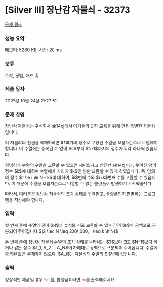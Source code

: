 # [Silver III] 장난감 자물쇠 - 32373 

[문제 링크](https://www.acmicpc.net/problem/32373) 

### 성능 요약

메모리: 5280 KB, 시간: 20 ms

### 분류

수학, 정렬, 애드 혹

### 제출 일자

2025년 10월 24일 21:23:51

### 문제 설명

<p>장난감 자물쇠는 주식회사 sk14cj에서 아기들의 숫자 교육을 위해 만든 특별한 자물쇠입니다. </p>

<p>이 자물쇠의 잠금을 해제하려면 $N$개의 정수로 구성된 수열을 오름차순으로 나열해야 합니다. 이 수열에는 중복된 수 없이 $0$부터 $N-1$까지의 정수가 각각 하나씩 있습니다.</p>

<p>평범하게 수열의 수들을 교환할 수 있으면 재미없다고 판단한 sk14cj사는, 주어진 양의 정수 $k$에 대하여 수열에서 거리가 $k$인 쌍만 교환할 수 있게 하였습니다. 즉, 임의의 정수 $1 \le i \le N - k$에 대하여, $i$번째 수와 $i+k$번째 수를 교환할 수 있습니다. 이 때문에 수열을 오름차순으로 나열할 수 없는 불량품이 발생하기 시작했습니다.</p>

<p>따라서, 여러분은 장난감 자물쇠의 초기 상태를 입력받고, 불량품인지 판별하는 프로그램을 작성해야 합니다.</p>

### 입력 

 <p>첫 번째 줄에 수열의 길이 $N$과 숫자를 서로 교환할 수 있는 간격 $k$가 공백으로 구분되어 주어집니다.$(2 \leq N \leq 200\,000, 1 \leq k \lt N)$</p>

<p>두 번째 줄에 장난감 자물쇠 수열의 초기 상태를 나타내는 $0$보다 크고 $N-1$보다 작거나 같은 정수 $A_1, A_2 ... A_N$이 차례대로 공백으로 구분되어 주어집니다. 수열에 중복된 값은 존재하지 않으며, $A_i$는 자물쇠의 수열의 $i$번째 값입니다.</p>

### 출력 

 <p>정상적인 제품일 경우 <code><span style="color:#e74c3c;">Yes</span></code>를, 불량품이라면 <code><span style="color:#e74c3c;">No</span></code>를 출력해주세요.</p>

